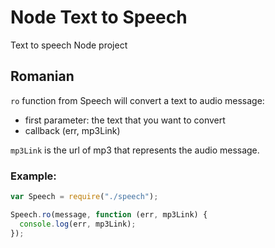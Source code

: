 Node Text to Speech
===================

Text to speech Node project

## Romanian
`ro` function from Speech will convert a text to audio message:
 - first parameter: the text that you want to convert
 - callback (err, mp3Link)
 
`mp3Link` is the url of mp3 that represents the audio message.

### Example:

```js
var Speech = require("./speech");

Speech.ro(message, function (err, mp3Link) {
  console.log(err, mp3Link);
});
```
